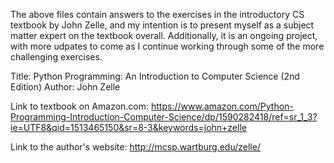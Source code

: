 The above files contain answers to the exercises in the introductory CS textbook by John Zelle, and my intention is to present myself as a subject matter expert on the textbook overall. Additionally, it is an ongoing project, with more udpates to come as I continue working through some of the more challenging exercises. 
 
 Title: Python Programming: An Introduction to Computer Science (2nd Edition)
 Author: John Zelle

Link to textbook on Amazon.com: https://www.amazon.com/Python-Programming-Introduction-Computer-Science/dp/1590282418/ref=sr_1_3?ie=UTF8&qid=1513465150&sr=8-3&keywords=john+zelle

Link to the author's website: http://mcsp.wartburg.edu/zelle/

